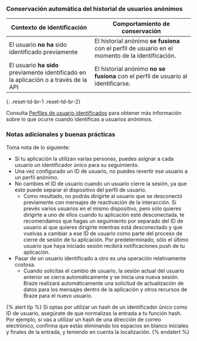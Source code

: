 ### Conservación automática del historial de usuarios anónimos

| Contexto de identificación | Comportamiento de conservación |
| ---------------------- | -------------------------- |
| El usuario **no ha** sido identificado previamente | El historial anónimo **se fusiona** con el perfil de usuario en el momento de la identificación. |
| El usuario **ha sido** previamente identificado en la aplicación o a través de la API | El historial anónimo **no se fusiona** con el perfil de usuario al identificarse. |
{: .reset-td-br-1 .reset-td-br-2}

Consulta [Perfiles de usuario identificados]({{site.baseurl}}/user_guide/data_and_analytics/user_data_collection/user_profile_lifecycle/#identified-user-profiles) para obtener más información sobre lo que ocurre cuando identificas a usuarios anónimos.

### Notas adicionales y buenas prácticas

Toma nota de lo siguiente:

- Si tu aplicación la utilizan varias personas, puedes asignar a cada usuario un identificador único para su seguimiento.
- Una vez configurado un ID de usuario, no puedes revertir ese usuario a un perfil anónimo.
- No cambies el ID de usuario cuando un usuario cierre la sesión, ya que esto puede separar el dispositivo del perfil de usuario.
  - Como resultado, no podrás dirigirte al usuario que se desconectó previamente con mensajes de reactivación de la interacción. Si prevés varios usuarios en el mismo dispositivo, pero sólo quieres dirigirte a uno de ellos cuando tu aplicación esté desconectada, te recomendamos que hagas un seguimiento por separado del ID de usuario al que quieres dirigirte mientras está desconectado y que vuelvas a cambiar a ese ID de usuario como parte del proceso de cierre de sesión de tu aplicación. Por predeterminado, sólo el último usuario que haya iniciado sesión recibirá notificaciones push de tu aplicación.
- Pasar de un usuario identificado a otro es una operación relativamente costosa.
  - Cuando solicitas el cambio de usuario, la sesión actual del usuario anterior se cierra automáticamente y se inicia una nueva sesión. Braze realizará automáticamente una solicitud de actualización de datos para los mensajes dentro de la aplicación y otros recursos de Braze para el nuevo usuario.

{% alert tip %}
Si optas por utilizar un hash de un identificador único como ID de usuario, asegúrate de que normalizas la entrada a tu función hash. Por ejemplo, si vas a utilizar un hash de una dirección de correo electrónico, confirma que estás eliminando los espacios en blanco iniciales y finales de la entrada, y teniendo en cuenta la localización.
{% endalert %}